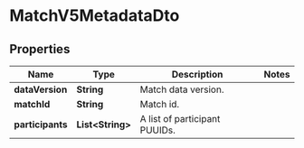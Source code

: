 

# MatchV5MetadataDto


## Properties

| Name | Type | Description | Notes |
|------------ | ------------- | ------------- | -------------|
|**dataVersion** | **String** | Match data version. |  |
|**matchId** | **String** | Match id. |  |
|**participants** | **List&lt;String&gt;** | A list of participant PUUIDs. |  |




